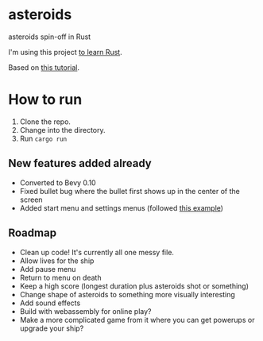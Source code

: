 # asteroids
asteroids spin-off in Rust

I'm using this project [to learn Rust](https://publish.obsidian.md/arbor/learning+rust). 

Based on [this tutorial](https://github.com/yishn/lets-code/tree/main/asteroids). 

# How to run
1. Clone the repo. 
2. Change into the directory. 
3. Run `cargo run`

## New features added already
- Converted to Bevy 0.10
- Fixed bullet bug where the bullet first shows up in the center of the screen
- Added start menu and settings menus (followed [this example](https://github.com/bevyengine/bevy/blob/release-0.10.0/examples/games/game_menu.rs))

## Roadmap
- Clean up code! It's currently all one messy file. 
- Allow lives for the ship
- Add pause menu
- Return to menu on death
- Keep a high score (longest duration plus asteroids shot or something)
- Change shape of asteroids to something more visually interesting
- Add sound effects
- Build with webassembly for online play? 
- Make a more complicated game from it where you can get powerups or upgrade your ship? 
